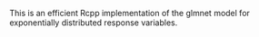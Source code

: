 This is an efficient Rcpp implementation of the glmnet model for exponentially distributed response variables.

